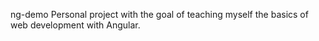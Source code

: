 ng-demo
Personal project with the goal of teaching myself the basics of web development with Angular. 
